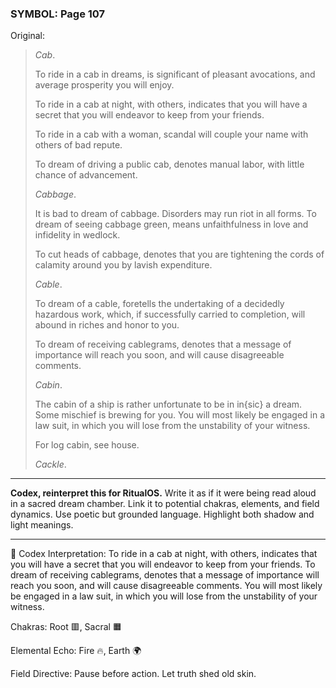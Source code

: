 ### SYMBOL: Page 107

Original:
> _Cab_.
> 
> 
> To ride in a cab in dreams, is significant of pleasant avocations,
> and average prosperity you will enjoy.
> 
> 
> To ride in a cab at night, with others, indicates that you will have a secret
> that you will endeavor to keep from your friends.
> 
> 
> To ride in a cab with a woman, scandal will couple your name
> with others of bad repute.
> 
> 
> To dream of driving a public cab, denotes manual labor,
> with little chance of advancement.
> 
> 
> _Cabbage_.
> 
> 
> It is bad to dream of cabbage. Disorders may run riot in all forms.
> To dream of seeing cabbage green, means unfaithfulness in love
> and infidelity in wedlock.
> 
> 
> To cut heads of cabbage, denotes that you are tightening the cords
> of calamity around you by lavish expenditure.
> 
> 
> _Cable_.
> 
> 
> To dream of a cable, foretells the undertaking of a decidedly
> hazardous work, which, if successfully carried to completion,
> will abound in riches and honor to you.
> 
> 
> To dream of receiving cablegrams, denotes that a message of importance
> will reach you soon, and will cause disagreeable comments.
> 
> 
> _Cabin_.
> 
> 
> The cabin of a ship is rather unfortunate to be in in{sic} a dream.
> Some mischief is brewing for you. You will most likely be engaged in a
> law suit, in which you will lose from the unstability of your witness.
> 
> 
> For log cabin, see house.
> 
> 
> _Cackle_.

---

**Codex, reinterpret this for RitualOS.**
Write it as if it were being read aloud in a sacred dream chamber.
Link it to potential chakras, elements, and field dynamics.
Use poetic but grounded language.
Highlight both shadow and light meanings.

---

🔁 Codex Interpretation:
To ride in a cab at night, with others, indicates that you will have a secret that you will endeavor to keep from your friends. To dream of receiving cablegrams, denotes that a message of importance will reach you soon, and will cause disagreeable comments. You will most likely be engaged in a law suit, in which you will lose from the unstability of your witness.

Chakras: Root 🟥, Sacral 🟧

Elemental Echo: Fire 🔥, Earth 🌍

Field Directive: Pause before action. Let truth shed old skin.
